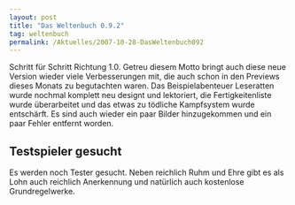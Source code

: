 ```yaml
---
layout: post
title: "Das Weltenbuch 0.9.2"
tag: weltenbuch
permalink: /Aktuelles/2007-10-28-DasWeltenbuch092
---
```



Schritt für Schritt Richtung 1.0. Getreu diesem Motto bringt auch diese neue Version wieder viele Verbesserungen mit, die auch schon in den Previews dieses Monats zu begutachten waren. Das Beispielabenteuer Leseratten wurde nochmal komplett neu designt und lektoriert, die Fertigkeitenliste wurde überarbeitet und das etwas zu tödliche Kampfsystem wurde entschärft. Es sind auch wieder ein paar Bilder hinzugekommen und ein paar Fehler entfernt worden.

## Testspieler gesucht

Es werden noch Tester gesucht. Neben reichlich Ruhm und Ehre gibt es als Lohn auch reichlich Anerkennung und natürlich auch kostenlose Grundregelwerke.


